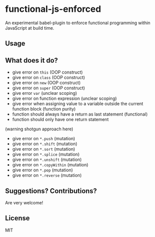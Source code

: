 functional-js-enforced
===
An experimental babel-plugin to enforce functional programming within JavaScript at build time.

Usage
---


What does it do?
---
- give error on `this` (OOP construct)
- give error on `class` (OOP construct)
- give error on `new` (OOP construct)
- give error on `super` (OOP construct)
- give error `var` (unclear scoping)
- give error on function expression (unclear scoping)
- give error when assigning value to a variable outside the current function block (function purity)
- function should always have a return as last statement (functional)
- function should only have one return statement

(warning shotgun approach here)
- give error on `*.push` (mutation)
- give error on `*.shift`  (mutation)
- give error on `*.sort` (mutation)
- give error on `*.splice` (mutation)
- give error on `*.unshift` (mutation)
- give error on `*.copyWithin` (mutation)
- give error on `*.pop` (mutation)
- give error on `*.reverse` (mutation)


Suggestions? Contributions?
---
Are very welcome!

License
---
MIT
